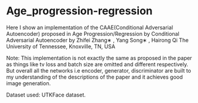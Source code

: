 # Age_progression-regression
Here I show an implementation of the CAAE(Conditional Adversarial Autoencoder) proposed in Age Progression/Regression by Conditional Adversarial Autoencoder by  Zhifei Zhang∗ , Yang Song∗ , Hairong Qi The University of Tennessee, Knoxville, TN, USA

Note: This implementation is not exactly the same as proposed in the paper as things like tv loss and batch size are omitted and different respectively. But overall all the networks i.e encoder, generator, discriminator are built to my understanding of the descriptions of the paper and it achieves good image generation.

Dataset used: UTKFace dataset.
